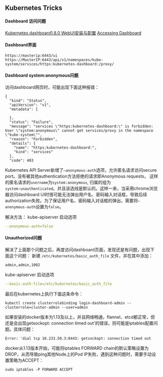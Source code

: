 ## Kubernetes Tricks

#### Dashboard 访问问题
[Kubernetes dashboard1.8.0 WebUI安装与配置](http://blog.csdn.net/A632189007/article/details/78840971)
[Accessing Dashboard](https://github.com/kubernetes/dashboard/wiki/Accessing-Dashboard---1.7.X-and-above)

#### Dashboard界面
```
https://masterip:6443/ui 
https://MasterIP:6443/api/v1/namespaces/kube-system/services/https:kubernetes-dashboard:/proxy/
```

#### Dashboard system:anonymous问题
访问dashboard网页时，可能出现下面这种报错：
```
{
  "kind": "Status",
  "apiVersion": "v1",
  "metadata": {
    
  },
  "status": "Failure",
  "message": "services \"https:kubernetes-dashboard:\" is forbidden: User \"system:anonymous\" cannot get services/proxy in the namespace \"kube-system\"",
  "reason": "Forbidden",
  "details": {
    "name": "https:kubernetes-dashboard:",
    "kind": "services"
  },
  "code": 403
```

Kubernetes API Server新增了`–anonymous-auth`选项，允许匿名请求访问secure port。没有被其他authentication方法拒绝的请求即Anonymous requests， 这样的匿名请求的`username`为`system:anonymous`, 归属的组为`system:unauthenticated`。并且该选线是默认的。这样一来，当采用chrome浏览器访问dashboard UI时很可能无法弹出用户名、密码输入对话框，导致后续authorization失败。为了保证用户名、密码输入对话框的弹出，需要将`–anonymous-auth`设置为`false`。

解决方法： kube-apiserver 启动选项
```yaml
--anonymous-auth=false
```


#### Unauthorized问题
解决了上面那个问题之后，再度访问dashboard页面，发现还是有问题，出现下面这个问题：
新建 `/etc/kubernetes/basic_auth_file` 文件，并在其中添加：
```
admin,admin,1002
```

kube-apiserver 启动选项
```yaml
--basic-auth-file=/etc/kubernetes/basic_auth_file
```

最后在kubernetes上执行下面这条命令：
```
kubectl create clusterrolebinding login-dashboard-admin --clusterrole=cluster-admin --user=admin
```

如果安装的docker版本为1.13及以上，并且网络畅通，flannel、etcd都正常，但还是会出现getsockopt: connection timed out'的错误，则可能是iptables配置问题。具体问题：
```
Error: 'dial tcp 10.233.50.3:8443: getsockopt: connection timed out
```
docker从1.13版本开始，可能将iptables FORWARD chain的默认策略设置为DROP，从而导致ping其他Node上的Pod IP失败，遇到这种问题时，需要手动设置策略为ACCEPT：
```
sudo iptables -P FORWARD ACCEPT
```

